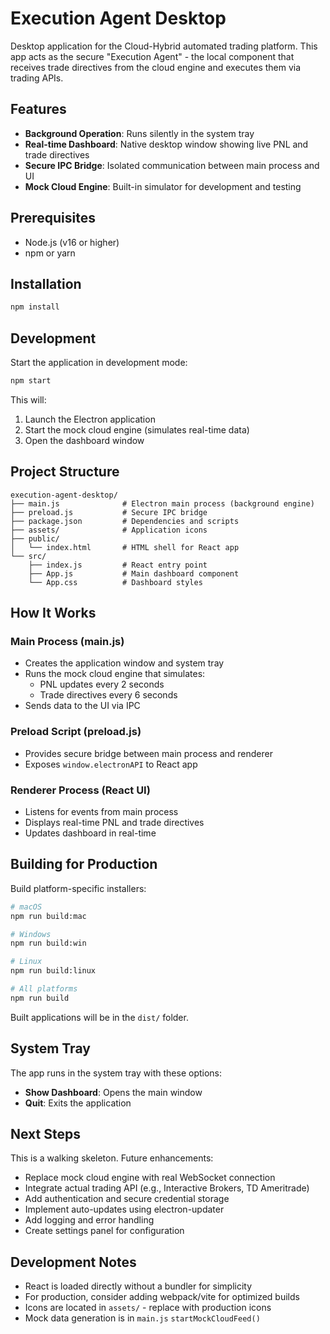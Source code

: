 # Execution Agent Desktop

Desktop application for the Cloud-Hybrid automated trading platform. This app acts as the secure "Execution Agent" - the local component that receives trade directives from the cloud engine and executes them via trading APIs.

## Features

- **Background Operation**: Runs silently in the system tray
- **Real-time Dashboard**: Native desktop window showing live PNL and trade directives
- **Secure IPC Bridge**: Isolated communication between main process and UI
- **Mock Cloud Engine**: Built-in simulator for development and testing

## Prerequisites

- Node.js (v16 or higher)
- npm or yarn

## Installation

```bash
npm install
```

## Development

Start the application in development mode:

```bash
npm start
```

This will:
1. Launch the Electron application
2. Start the mock cloud engine (simulates real-time data)
3. Open the dashboard window

## Project Structure

```
execution-agent-desktop/
├── main.js              # Electron main process (background engine)
├── preload.js           # Secure IPC bridge
├── package.json         # Dependencies and scripts
├── assets/              # Application icons
├── public/
│   └── index.html       # HTML shell for React app
└── src/
    ├── index.js         # React entry point
    ├── App.js           # Main dashboard component
    └── App.css          # Dashboard styles
```

## How It Works

### Main Process (main.js)
- Creates the application window and system tray
- Runs the mock cloud engine that simulates:
  - PNL updates every 2 seconds
  - Trade directives every 6 seconds
- Sends data to the UI via IPC

### Preload Script (preload.js)
- Provides secure bridge between main process and renderer
- Exposes `window.electronAPI` to React app

### Renderer Process (React UI)
- Listens for events from main process
- Displays real-time PNL and trade directives
- Updates dashboard in real-time

## Building for Production

Build platform-specific installers:

```bash
# macOS
npm run build:mac

# Windows
npm run build:win

# Linux
npm run build:linux

# All platforms
npm run build
```

Built applications will be in the `dist/` folder.

## System Tray

The app runs in the system tray with these options:
- **Show Dashboard**: Opens the main window
- **Quit**: Exits the application

## Next Steps

This is a walking skeleton. Future enhancements:
- Replace mock cloud engine with real WebSocket connection
- Integrate actual trading API (e.g., Interactive Brokers, TD Ameritrade)
- Add authentication and secure credential storage
- Implement auto-updates using electron-updater
- Add logging and error handling
- Create settings panel for configuration

## Development Notes

- React is loaded directly without a bundler for simplicity
- For production, consider adding webpack/vite for optimized builds
- Icons are located in `assets/` - replace with production icons
- Mock data generation is in `main.js` `startMockCloudFeed()`
